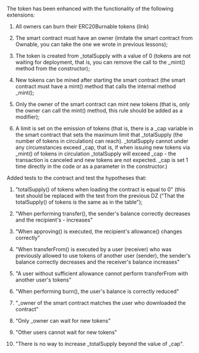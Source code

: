 The token has been enhanced with the functionality of the following extensions:

1. All owners can burn their ERC20Burnable tokens (link)

2. The smart contract must have an owner (imitate the smart contract from Ownable, you can take the one we wrote in previous lessons);

3. The token is created from _totalSupply with a value of 0 (tokens are not waiting for deployment, that is, you can remove the call to the _mint() method from the constructor);

4. New tokens can be mined after starting the smart contract (the smart contract must have a mint() method that calls the internal method _mint();

5. Only the owner of the smart contract can mint new tokens (that is, only the owner can call the mint() method, this rule should be added as a modifier);

6. A limit is set on the emission of tokens (that is, there is a _cap variable in the smart contract that sets the maximum limit that _totalSupply (the number of tokens in circulation) can reach). _totalSupply cannot under any circumstances exceed _cap, that is, if when issuing new tokens via _mint() of tokens in circulation _totalSupply will exceed _cap - the transaction is canceled and new tokens are not expected. _cap is set 1 time directly in the code or as a parameter in the constructor.)

Added tests to the contract and test the hypotheses that:

1. "totalSupply() of tokens when loading the contract is equal to 0" (this test should be replaced with the test from the previous DZ ("That the totalSupply() of tokens is the same as in the table");

2. "When performing transfer(), the sender's balance correctly decreases and the recipient's - increases"

3. "When approving() is executed, the recipient's allowance() changes correctly"

4. "When transferFrom() is executed by a user (receiver) who was previously allowed to use tokens of another user (sender), the sender's balance correctly decreases and the receiver's balance increases"

5. "A user without sufficient allowance cannot perform transferFrom with another user's tokens"

6. "When performing burn(), the user's balance is correctly reduced"

7. "_owner of the smart contract matches the user who downloaded the contract"

8. “Only _owner can wait for new tokens”

9. "Other users cannot wait for new tokens"

10. "There is no way to increase _totalSupply beyond the value of _cap".
